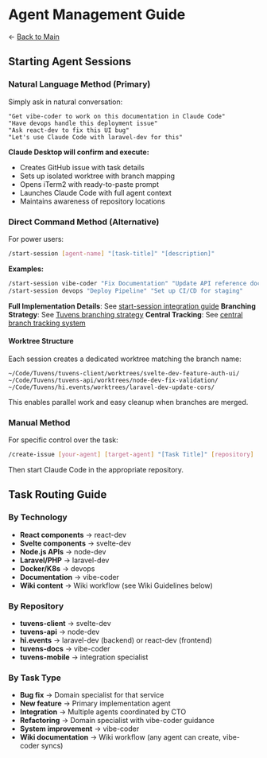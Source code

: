 # Agent Management Guide

← [Back to Main](./README.md)

## Starting Agent Sessions

### Natural Language Method (Primary)
Simply ask in natural conversation:
```
"Get vibe-coder to work on this documentation in Claude Code"
"Have devops handle this deployment issue"
"Ask react-dev to fix this UI bug"
"Let's use Claude Code with laravel-dev for this"
```

**Claude Desktop will confirm and execute:**
- Creates GitHub issue with task details
- Sets up isolated worktree with branch mapping  
- Opens iTerm2 with ready-to-paste prompt
- Launches Claude Code with full agent context
- Maintains awareness of repository locations

### Direct Command Method (Alternative)
For power users:
```bash
/start-session [agent-name] "[task-title]" "[description]"
```

**Examples:**
```bash
/start-session vibe-coder "Fix Documentation" "Update API reference docs"
/start-session devops "Deploy Pipeline" "Set up CI/CD for staging"
```

**Full Implementation Details**: See [start-session integration guide](../workflows/start-session-integration.md)
**Branching Strategy**: See [Tuvens branching strategy](../workflows/tuvens-branching-strategy.md)
**Central Tracking**: See [central branch tracking system](../workflows/central-branch-tracking.md)

#### Worktree Structure
Each session creates a dedicated worktree matching the branch name:
```
~/Code/Tuvens/tuvens-client/worktrees/svelte-dev-feature-auth-ui/
~/Code/Tuvens/tuvens-api/worktrees/node-dev-fix-validation/
~/Code/Tuvens/hi.events/worktrees/laravel-dev-update-cors/
```

This enables parallel work and easy cleanup when branches are merged.

### Manual Method
For specific control over the task:
```bash
/create-issue [your-agent] [target-agent] "[Task Title]" [repository]
```

Then start Claude Code in the appropriate repository.

## Task Routing Guide

### By Technology
- **React components** → react-dev
- **Svelte components** → svelte-dev  
- **Node.js APIs** → node-dev
- **Laravel/PHP** → laravel-dev
- **Docker/K8s** → devops
- **Documentation** → vibe-coder
- **Wiki content** → Wiki workflow (see Wiki Guidelines below)

### By Repository
- **tuvens-client** → svelte-dev
- **tuvens-api** → node-dev
- **hi.events** → laravel-dev (backend) or react-dev (frontend)
- **tuvens-docs** → vibe-coder
- **tuvens-mobile** → integration specialist

### By Task Type
- **Bug fix** → Domain specialist for that service
- **New feature** → Primary implementation agent
- **Integration** → Multiple agents coordinated by CTO
- **Refactoring** → Domain specialist with vibe-coder guidance
- **System improvement** → vibe-coder
- **Wiki documentation** → Wiki workflow (any agent can create, vibe-coder syncs)